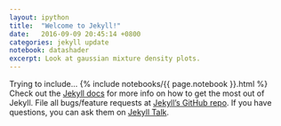 ```yaml
---
layout: ipython
title:  "Welcome to Jekyll!"
date:   2016-09-09 20:45:14 +0800
categories: jekyll update
notebook: datashader
excerpt: Look at gaussian mixture density plots.
---
```

Trying to include...
{% include notebooks/{{ page.notebook }}.html %}
Check out the [Jekyll docs][jekyll-docs] for more info on how to get the most out of Jekyll. File all bugs/feature requests at [Jekyll’s GitHub repo][jekyll-gh]. If you have questions, you can ask them on [Jekyll Talk][jekyll-talk].

[jekyll-docs]: http://jekyllrb.com/docs/home
[jekyll-gh]:   https://github.com/jekyll/jekyll
[jekyll-talk]: https://talk.jekyllrb.com/
